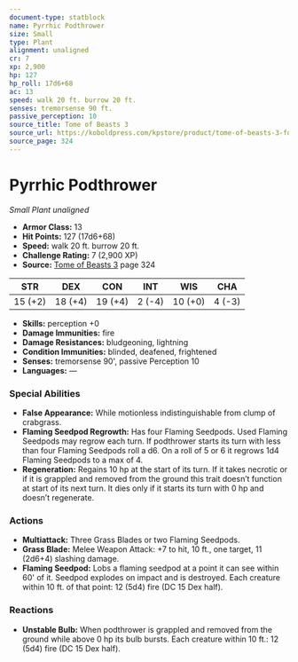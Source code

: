 ```yaml
---
document-type: statblock
name: Pyrrhic Podthrower
size: Small
type: Plant
alignment: unaligned
cr: 7
xp: 2,900
hp: 127
hp_roll: 17d6+68
ac: 13
speed: walk 20 ft. burrow 20 ft.
senses: tremorsense 90 ft. 
passive_perception: 10
source_title: Tome of Beasts 3
source_url: https://koboldpress.com/kpstore/product/tome-of-beasts-3-for-5th-edition/
source_page: 324
---
```


# Pyrrhic Podthrower

*Small* *Plant* *unaligned*

- **Armor Class:** 13
- **Hit Points:** 127 (17d6+68)
- **Speed:** walk 20 ft. burrow 20 ft.
- **Challenge Rating:** 7 (2,900 XP)
- **Source:** [Tome of Beasts 3](https://koboldpress.com/kpstore/product/tome-of-beasts-3-for-5th-edition/) page 324

| STR | DEX | CON | INT | WIS | CHA |
| --- | --- | --- | --- | --- | --- |
| 15 (+2) | 18 (+4) | 19 (+4) | 2 (-4) | 10 (+0) | 4 (-3) |

- **Skills:** perception +0
- **Damage Immunities:** fire
- **Damage Resistances:** bludgeoning, lightning
- **Condition Immunities:** blinded, deafened, frightened
- **Senses:** tremorsense 90', passive Perception 10
- **Languages:** —

### Special Abilities

- **False Appearance:** While motionless indistinguishable from clump of crabgrass.
- **Flaming Seedpod Regrowth:** Has four Flaming Seedpods. Used Flaming Seedpods may regrow each turn. If podthrower starts its turn with less than four Flaming Seedpods roll a d6. On a roll of 5 or 6 it regrows 1d4 Flaming Seedpods to a max of 4.
- **Regeneration:** Regains 10 hp at the start of its turn. If it takes necrotic or if it is grappled and removed from the ground this trait doesn’t function at start of its next turn. It dies only if it starts its turn with 0 hp and doesn’t regenerate.

### Actions

- **Multiattack:** Three Grass Blades or two Flaming Seedpods.
- **Grass Blade:** Melee Weapon Attack: +7 to hit, 10 ft., one target, 11 (2d6+4) slashing damage.
- **Flaming Seedpod:** Lobs a flaming seedpod at a point it can see within 60' of it. Seedpod explodes on impact and is destroyed. Each creature within 10 ft. of that point: 12 (5d4) fire (DC 15 Dex half).

### Reactions

- **Unstable Bulb:** When podthrower is grappled and removed from the ground while above 0 hp its bulb bursts. Each creature within 10 ft.: 12 (5d4) fire (DC 15 Dex half).
